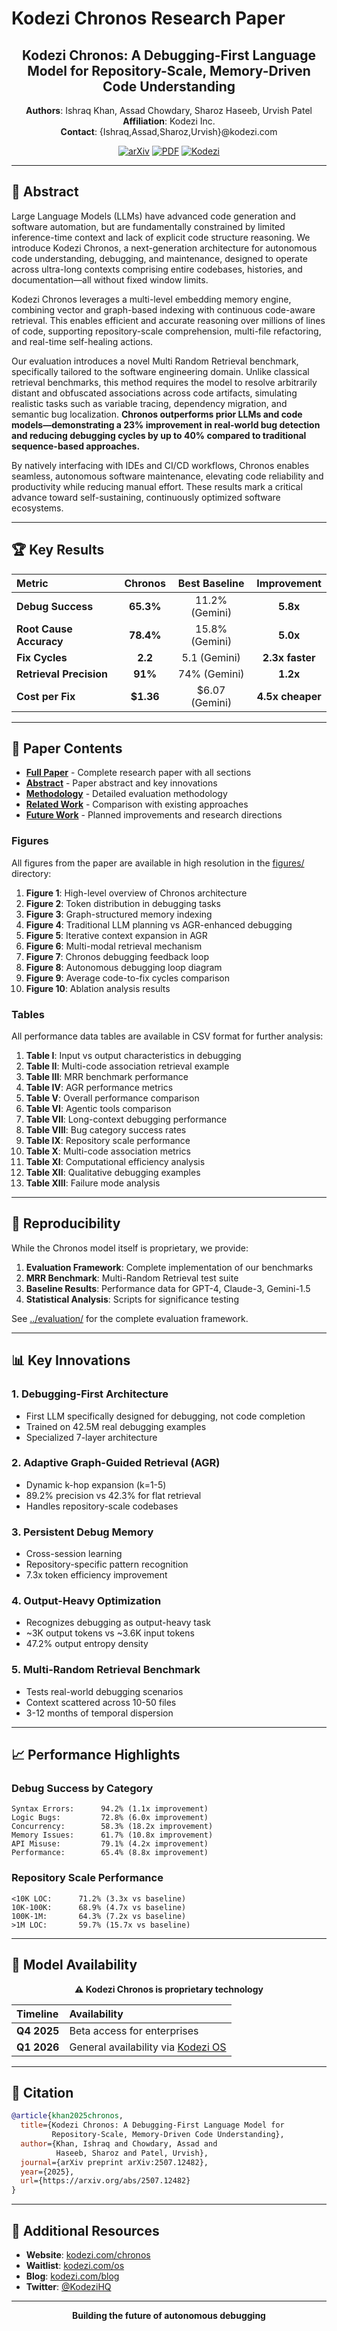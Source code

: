 # Kodezi Chronos Research Paper

<div align="center">

## Kodezi Chronos: A Debugging-First Language Model for Repository-Scale, Memory-Driven Code Understanding

**Authors**: Ishraq Khan, Assad Chowdary, Sharoz Haseeb, Urvish Patel  
**Affiliation**: Kodezi Inc.  
**Contact**: {Ishraq,Assad,Sharoz,Urvish}@kodezi.com

[![arXiv](https://img.shields.io/badge/arXiv-2507.12482-b31b1b.svg?style=for-the-badge)](https://arxiv.org/abs/2507.12482)
[![PDF](https://img.shields.io/badge/PDF-Download-blue.svg?style=for-the-badge)](https://arxiv.org/pdf/2507.12482.pdf)
[![Kodezi](https://img.shields.io/badge/Kodezi-OS-4B7BFF.svg?style=for-the-badge)](https://kodezi.com/os)

</div>

---

## 📄 Abstract

Large Language Models (LLMs) have advanced code generation and software automation, but are fundamentally constrained by limited inference-time context and lack of explicit code structure reasoning. We introduce Kodezi Chronos, a next-generation architecture for autonomous code understanding, debugging, and maintenance, designed to operate across ultra-long contexts comprising entire codebases, histories, and documentation—all without fixed window limits.

Kodezi Chronos leverages a multi-level embedding memory engine, combining vector and graph-based indexing with continuous code-aware retrieval. This enables efficient and accurate reasoning over millions of lines of code, supporting repository-scale comprehension, multi-file refactoring, and real-time self-healing actions.

Our evaluation introduces a novel Multi Random Retrieval benchmark, specifically tailored to the software engineering domain. Unlike classical retrieval benchmarks, this method requires the model to resolve arbitrarily distant and obfuscated associations across code artifacts, simulating realistic tasks such as variable tracing, dependency migration, and semantic bug localization. **Chronos outperforms prior LLMs and code models—demonstrating a 23% improvement in real-world bug detection and reducing debugging cycles by up to 40% compared to traditional sequence-based approaches.**

By natively interfacing with IDEs and CI/CD workflows, Chronos enables seamless, autonomous software maintenance, elevating code reliability and productivity while reducing manual effort. These results mark a critical advance toward self-sustaining, continuously optimized software ecosystems.

---

## 🏆 Key Results

<div align="center">

| Metric | Chronos | Best Baseline | Improvement |
|:-------|:-------:|:-------------:|:-----------:|
| **Debug Success** | **65.3%** | 11.2% (Gemini) | **5.8x** |
| **Root Cause Accuracy** | **78.4%** | 15.8% (Gemini) | **5.0x** |
| **Fix Cycles** | **2.2** | 5.1 (Gemini) | **2.3x faster** |
| **Retrieval Precision** | **91%** | 74% (Gemini) | **1.2x** |
| **Cost per Fix** | **$1.36** | $6.07 (Gemini) | **4.5x cheaper** |

</div>

---

## 📁 Paper Contents

- **[Full Paper](chronos-research.md)** - Complete research paper with all sections
- **[Abstract](abstract.md)** - Paper abstract and key innovations
- **[Methodology](methodology.md)** - Detailed evaluation methodology
- **[Related Work](related_work.md)** - Comparison with existing approaches
- **[Future Work](future_work.md)** - Planned improvements and research directions

### Figures

All figures from the paper are available in high resolution in the [figures/](figures/) directory:

1. **Figure 1**: High-level overview of Chronos architecture
2. **Figure 2**: Token distribution in debugging tasks
3. **Figure 3**: Graph-structured memory indexing
4. **Figure 4**: Traditional LLM planning vs AGR-enhanced debugging
5. **Figure 5**: Iterative context expansion in AGR
6. **Figure 6**: Multi-modal retrieval mechanism
7. **Figure 7**: Chronos debugging feedback loop
8. **Figure 8**: Autonomous debugging loop diagram
9. **Figure 9**: Average code-to-fix cycles comparison
10. **Figure 10**: Ablation analysis results

### Tables

All performance data tables are available in CSV format for further analysis:

1. **Table I**: Input vs output characteristics in debugging
2. **Table II**: Multi-code association retrieval example
3. **Table III**: MRR benchmark performance
4. **Table IV**: AGR performance metrics
5. **Table V**: Overall performance comparison
6. **Table VI**: Agentic tools comparison
7. **Table VII**: Long-context debugging performance
8. **Table VIII**: Bug category success rates
9. **Table IX**: Repository scale performance
10. **Table X**: Multi-code association metrics
11. **Table XI**: Computational efficiency analysis
12. **Table XII**: Qualitative debugging examples
13. **Table XIII**: Failure mode analysis

---

## 🔬 Reproducibility

While the Chronos model itself is proprietary, we provide:

1. **Evaluation Framework**: Complete implementation of our benchmarks
2. **MRR Benchmark**: Multi-Random Retrieval test suite
3. **Baseline Results**: Performance data for GPT-4, Claude-3, Gemini-1.5
4. **Statistical Analysis**: Scripts for significance testing

See [../evaluation/](../evaluation/) for the complete evaluation framework.

---

## 📊 Key Innovations

### 1. Debugging-First Architecture
- First LLM specifically designed for debugging, not code completion
- Trained on 42.5M real debugging examples
- Specialized 7-layer architecture

### 2. Adaptive Graph-Guided Retrieval (AGR)
- Dynamic k-hop expansion (k=1-5)
- 89.2% precision vs 42.3% for flat retrieval
- Handles repository-scale codebases

### 3. Persistent Debug Memory
- Cross-session learning
- Repository-specific pattern recognition
- 7.3x token efficiency improvement

### 4. Output-Heavy Optimization
- Recognizes debugging as output-heavy task
- ~3K output tokens vs ~3.6K input tokens
- 47.2% output entropy density

### 5. Multi-Random Retrieval Benchmark
- Tests real-world debugging scenarios
- Context scattered across 10-50 files
- 3-12 months of temporal dispersion

---

## 📈 Performance Highlights

### Debug Success by Category
```
Syntax Errors:      94.2% (1.1x improvement)
Logic Bugs:         72.8% (6.0x improvement)
Concurrency:        58.3% (18.2x improvement)
Memory Issues:      61.7% (10.8x improvement)
API Misuse:         79.1% (4.2x improvement)
Performance:        65.4% (8.8x improvement)
```

### Repository Scale Performance
```
<10K LOC:      71.2% (3.3x vs baseline)
10K-100K:      68.9% (4.7x vs baseline)
100K-1M:       64.3% (7.2x vs baseline)
>1M LOC:       59.7% (15.7x vs baseline)
```

---

## 🎯 Model Availability

<div align="center">

**⚠️ Kodezi Chronos is proprietary technology**

| Timeline | Availability |
|:---------|:-------------|
| **Q4 2025** | Beta access for enterprises |
| **Q1 2026** | General availability via [Kodezi OS](https://kodezi.com/os) |

</div>

---

## 📝 Citation

```bibtex
@article{khan2025chronos,
  title={Kodezi Chronos: A Debugging-First Language Model for 
         Repository-Scale, Memory-Driven Code Understanding},
  author={Khan, Ishraq and Chowdary, Assad and 
          Haseeb, Sharoz and Patel, Urvish},
  journal={arXiv preprint arXiv:2507.12482},
  year={2025},
  url={https://arxiv.org/abs/2507.12482}
}
```

---

## 🔗 Additional Resources

- **Website**: [kodezi.com/chronos](https://kodezi.com/chronos)
- **Waitlist**: [kodezi.com/os](https://kodezi.com/os)
- **Blog**: [kodezi.com/blog](https://kodezi.com/blog)
- **Twitter**: [@KodeziHQ](https://twitter.com/kodezihq)

---

<div align="center">

**Building the future of autonomous debugging**

</div>